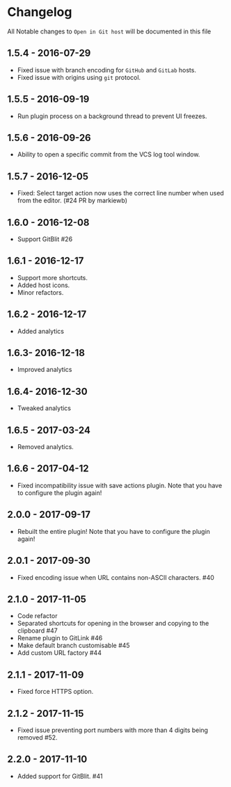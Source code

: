 # Changelog

All Notable changes to `Open in Git host` will be documented in this file

## 1.5.4 - 2016-07-29

- Fixed issue with branch encoding for `GitHub` and `GitLab` hosts.
- Fixed issue with origins using `git` protocol.

## 1.5.5 - 2016-09-19

- Run plugin process on a background thread to prevent UI freezes.

## 1.5.6 - 2016-09-26

- Ability to open a specific commit from the VCS log tool window.

## 1.5.7 - 2016-12-05

-  Fixed: Select target action now uses the correct line number when used from the editor. (#24 PR by markiewb)

## 1.6.0 - 2016-12-08

- Support GitBlit #26

## 1.6.1 - 2016-12-17

- Support more shortcuts.
- Added host icons.
- Minor refactors.

## 1.6.2 - 2016-12-17

- Added analytics

## 1.6.3- 2016-12-18

- Improved analytics

## 1.6.4- 2016-12-30

- Tweaked analytics

## 1.6.5 - 2017-03-24

- Removed analytics.

## 1.6.6 - 2017-04-12

- Fixed incompatibility issue with save actions plugin. Note that you have to configure the plugin again!

## 2.0.0 - 2017-09-17

- Rebuilt the entire plugin! Note that you have to configure the plugin again!

## 2.0.1 - 2017-09-30

- Fixed encoding issue when URL contains non-ASCII characters. #40

## 2.1.0 - 2017-11-05

- Code refactor
- Separated shortcuts for opening in the browser and copying to the clipboard #47
- Rename plugin to GitLink #46
- Make default branch customisable #45
- Add custom URL factory #44

## 2.1.1 - 2017-11-09

- Fixed force HTTPS option.

## 2.1.2 - 2017-11-15

- Fixed issue preventing port numbers with more than 4 digits being removed #52.


## 2.2.0 - 2017-11-10

- Added support for GitBlit. #41
